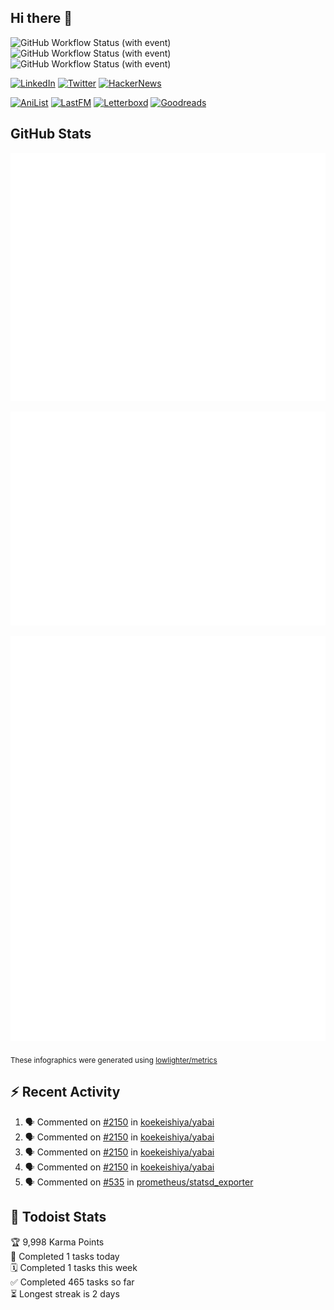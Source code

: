 ## Hi there 👋

![GitHub Workflow Status (with event)](https://img.shields.io/github/actions/workflow/status/PrayagS/PrayagS/metrics.yml?style=plastic&label=GitHub%20metrics)
![GitHub Workflow Status (with event)](https://img.shields.io/github/actions/workflow/status/PrayagS/PrayagS/github-recent-activity.yml?style=plastic&label=GitHub%20recent%20activity)
![GitHub Workflow Status (with event)](https://img.shields.io/github/actions/workflow/status/PrayagS/PrayagS/todoist.yml?style=plastic&label=Todoist%20activity)

[![LinkedIn](https://img.shields.io/badge/linkedin-%231E77B5.svg?&style=flat&logo=linkedin&logoColor=white)](https://linkedin.com/in/prayag-savsani)
[![Twitter](https://img.shields.io/badge/twitter-%2300acee.svg?&style=flat&logo=twitter&logoColor=white)](https://twitter.com/PrayagSavsani)
[![HackerNews](https://img.shields.io/hackernews/user-karma/PrayagS?style=flat&logo=ycombinator&logoColor=%23f0652f&labelColor=%23ffffff&color=%23f0652f)](https://news.ycombinator.com/user?id=PrayagS)

[![AniList](https://img.shields.io/badge/%20Prayagmatic-%2520?logo=anilist&logoColor=%2302A9FF&color=%23ffffff)](https://anilist.co/user/Prayagmatic/)
[![LastFM](https://img.shields.io/badge/%20PrayagS527-%2520?logo=lastdotfm&logoColor=%23ffffff&color=%23d51007)](https://www.last.fm/user/PrayagS527)
[![Letterboxd](https://img.shields.io/badge/%20Prayagmatic-%2520?logo=letterboxd&logoColor=%23202830&color=%23ffffff)](https://letterboxd.com/Prayagmatic/)
[![Goodreads](https://img.shields.io/badge/%20Prayagmatic-%2520?logo=goodreads&logoColor=%2375420e&color=%23e9e5cd)](https://www.goodreads.com/user/show/170988088-prayagmatic)

## GitHub Stats

![](./col1.metrics.svg)

![](./followup.metrics.svg)

![](./col2.metrics.svg)

<sub>These infographics were generated using [lowlighter/metrics](https://github.com/lowlighter/metrics)</sub>

## :zap: Recent Activity

<!--START_SECTION:activity-->
1. 🗣 Commented on [#2150](https://github.com/koekeishiya/yabai/issues/2150#issuecomment-1993628369) in [koekeishiya/yabai](https://github.com/koekeishiya/yabai)
2. 🗣 Commented on [#2150](https://github.com/koekeishiya/yabai/issues/2150#issuecomment-1987170914) in [koekeishiya/yabai](https://github.com/koekeishiya/yabai)
3. 🗣 Commented on [#2150](https://github.com/koekeishiya/yabai/issues/2150#issuecomment-1987155085) in [koekeishiya/yabai](https://github.com/koekeishiya/yabai)
4. 🗣 Commented on [#2150](https://github.com/koekeishiya/yabai/issues/2150#issuecomment-1986870589) in [koekeishiya/yabai](https://github.com/koekeishiya/yabai)
5. 🗣 Commented on [#535](https://github.com/prometheus/statsd_exporter/issues/535#issuecomment-1975931417) in [prometheus/statsd_exporter](https://github.com/prometheus/statsd_exporter)
<!--END_SECTION:activity-->

## :memo: Todoist Stats

<!-- TODO-IST:START -->
🏆  9,998 Karma Points           
🌸  Completed 1 tasks today           
🗓  Completed 1 tasks this week           
✅  Completed 465 tasks so far           
⏳  Longest streak is 2 days
<!-- TODO-IST:END -->
